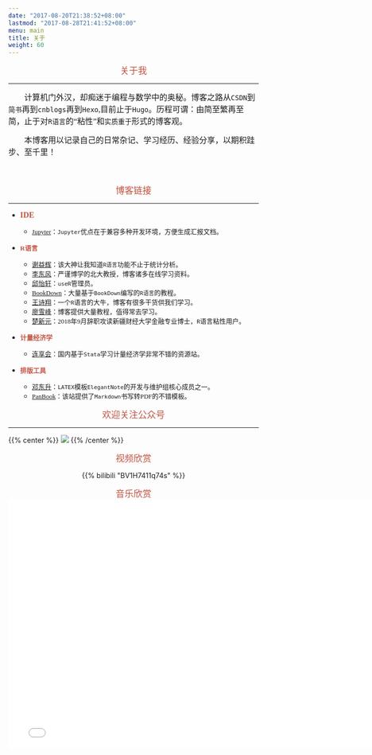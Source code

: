 ```yaml
---
date: "2017-08-20T21:38:52+08:00"
lastmod: "2017-08-28T21:41:52+08:00"
menu: main
title: 关于
weight: 60
---
```

<div align=center> 
<font face="华文行楷" color=#BF5442 size=4>关于我</font>
</div>

------


<font face="华文中宋"  size=3>　　计算机门外汉，却痴迷于编程与数学中的奥秘。博客之路从`CSDN`到`简书`再到`cnblogs`再到`Hexo`,目前止于`Hugo`。历程可谓：由简至繁再至简，止于对`R语言`的“粘性”和`实质重于`形式的博客观。</font>　  

<font face="华文中宋"  size=3>　　本博客用以记录自己的日常杂记、学习经历、经验分享，以期积跬步、至千里！</font>

<font face="华文中宋"  size=3>　　</font>



<div align=center> 
<font face="华文行楷" color=#BF5442 size=4>博客链接</font>
</div>

------
- <font face="华文中宋" color=#BF5442 size=3>**IDE**</font>  
  * <font face="华文中宋"  size=2>[Jupyter](https://www.lianxh.cn/news/1b7c55f899314.html)：`Jupyter`优点在于兼容多种开发环境，方便生成汇报文档。</font>

  
- <font face="华文中宋" color=#BF5442  size=2>**R语言**</font>  
  * <font face="华文中宋"  size=2>[谢益辉](http://yihui.name/)：该大神让我知道`R语言`功能不止于统计分析。</font>
  * <font face="华文中宋"  size=2>[李东风](http://www.math.pku.edu.cn/teachers/lidf)：严谨博学的北大教授，博客诸多在线学习资料。</font>
  * <font face="华文中宋"  size=2>[邱怡轩](https://yixuan.cos.name/cn/)：`useR`管理员。</font>
  * <font face="华文中宋"  size=2>[BookDown](https://bookdown.org/)：大量基于`BookDown`编写的`R语言`的教程。</font>
  * <font face="华文中宋"  size=2>[王诗翔](https://shixiangwang.github.io/home/)：一个`R`语言的大牛，博客有很多干货供我们学习。</font>
  * <font face="华文中宋"  size=2>[廖雪峰](https://www.liaoxuefeng.com/)：博客提供大量教程，值得常去学习。</font>
  * <font face="华文中宋"  size=2>[楚新元](https://www.liaoxuefeng.com/)：2018年9月辞职攻读新疆财经大学金融专业博士，`R`语言粘性用户。</font>
  
  
- <font face="华文中宋" color=#BF5442 size=2>**计量经济学**</font>  
  * <font face="华文中宋"  size=2>[连享会](https://www.lianxh.cn/news/d4d5cd7220bc7.html)：国内基于`Stata`学习计量经济学非常不错的资源站。</font>


- <font face="华文中宋" color=#BF5442 size=2>**排版工具**</font>  
  * <font face="华文中宋"  size=2>[邓东升](https://ddswhu.me/resource/)：`LATEX`模板`ElegantNote`的开发与维护组核心成员之一。</font>
  * <font face="华文中宋"  size=2>[PanBook](https://github.com/annProg/PanBook)：该站提供了`Markdown`书写转PDF的不错模板。</font>







<div align=center> 
<font face="华文行楷" color=#BF5442 size=4>欢迎关注公众号</font>
</div>

------
{{% center %}}
![](https://gitee.com/shao818/Figure/raw/master/null/%E6%88%AA%E5%9B%BE_20203527093554.png)
{{% /center %}}




<div align=center> 
<font face="华文行楷" color=#BF5442 size=4>视频欣赏</font>

{{% bilibili "BV1H7411q74s" %}}




<div align=center> 
<font face="华文行楷" color=#BF5442 size=4>音乐欣赏</font>
<div align=center> 

<iframe frameborder="no" border="0" marginwidth="0" marginheight="0" width=770 height=500 src="//music.163.com/outchain/player?type=0&id=5187397217&auto=1&height=430"></iframe>

